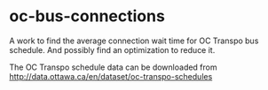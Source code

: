 oc-bus-connections
==================

A work to find the average connection wait time for OC Transpo bus schedule. And possibly find an optimization to reduce it.

The OC Transpo schedule data can be downloaded from
http://data.ottawa.ca/en/dataset/oc-transpo-schedules


